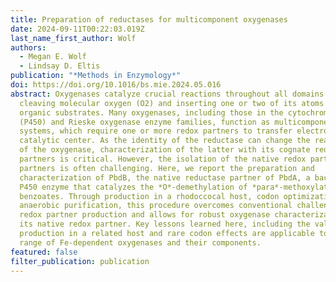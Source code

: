```yaml
---
title: P﻿reparation of reductases for multicomponent oxygenases
date: 2024-09-11T00:22:03.019Z
last_name_first_author: Wolf
authors:
  - Megan E. Wolf
  - Lindsay D. Eltis
publication: "*Methods in Enzymology*"
doi: https://doi.org/10.1016/bs.mie.2024.05.016
abstract: Oxygenases catalyze crucial reactions throughout all domains of life,
  cleaving molecular oxygen (O2) and inserting one or two of its atoms into
  organic substrates. Many oxygenases, including those in the cytochrome P450
  (P450) and Rieske oxygenase enzyme families, function as multicomponent
  systems, which require one or more redox partners to transfer electrons to the
  catalytic center. As the identity of the reductase can change the reactivity
  of the oxygenase, characterization of the latter with its cognate redox
  partners is critical. However, the isolation of the native redox partner or
  partners is often challenging. Here, we report the preparation and
  characterization of PbdB, the native reductase partner of PbdA, a bacterial
  P450 enzyme that catalyzes the *O*-demethylation of *para*-methoxylated
  benzoates. Through production in a rhodoccocal host, codon optimization, and
  anaerobic purification, this procedure overcomes conventional challenges in
  redox partner production and allows for robust oxygenase characterization with
  its native redox partner. Key lessons learned here, including the value of
  production in a related host and rare codon effects are applicable to a broad
  range of Fe-dependent oxygenases and their components.
featured: false
filter_publication: publication
---
```


